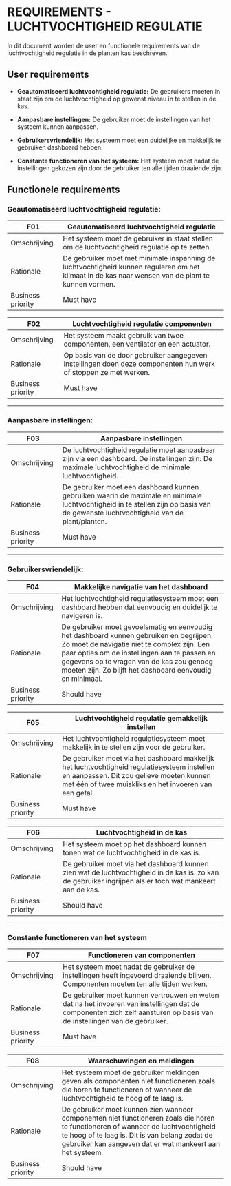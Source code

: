 # REQUIREMENTS - LUCHTVOCHTIGHEID REGULATIE

In dit document worden de user en functionele requirements van de luchtvochtigheid regulatie in de planten kas beschreven.

## User requirements
- **Geautomatiseerd luchtvochtigheid regulatie:** De gebruikers moeten in staat zijn om de luchtvochtigheid op gewenst niveau in te stellen in de kas.

- **Aanpasbare instellingen:** De gebruiker moet de instellingen van het systeem kunnen aanpassen.

- **Gebruikersvriendelijk:** Het systeem moet een duidelijke en makkelijk te gebruiken dashboard hebben.

- **Constante functioneren van het systeem:** Het systeem moet nadat de instellingen gekozen zijn door de gebruiker ten alle tijden draaiende zijn.

## Functionele requirements
### **Geautomatiseerd luchtvochtigheid regulatie:**
F01 | Geautomatiseerd luchtvochtigheid regulatie
--- | ---
Omschrijving | Het systeem moet de gebruiker in staat stellen om de luchtvochtigheid regulatie op te zetten.
Rationale | De gebruiker moet met minimale inspanning de luchtvochtigheid kunnen reguleren om het klimaat in de kas naar wensen van de plant te kunnen vormen.
Business priority | Must have

F02 | Luchtvochtigheid regulatie componenten
--- | ---
Omschrijving | Het systeem maakt gebruik van twee componenten, een ventilator en een actuator.
Rationale | Op basis van de door gebruiker aangegeven instellingen doen deze componenten hun werk of stoppen ze met werken.
Business priority | Must have

--- 

### **Aanpasbare instellingen:**
F03 | Aanpasbare instellingen
--- | ---
Omschrijving | De luchtvochtigheid regulatie moet aanpasbaar zijn via een dashboard. De instellingen zijn: De maximale luchtvochtigheid de minimale luchtvochtigheid.
Rationale | De gebruiker moet een dashboard kunnen gebruiken waarin de maximale en minimale luchtvochtigheid in te stellen zijn op basis van de gewenste luchtvochtigheid van de plant/planten.
Business priority | Must have

---

### **Gebruikersvriendelijk:**
F04 | Makkelijke navigatie van het dashboard
--- | ---
Omschrijving | Het luchtvochtigheid regulatiesysteem moet een dashboard hebben dat eenvoudig en duidelijk te navigeren is.
Rationale | De gebruiker moet gevoelsmatig en eenvoudig het dashboard kunnen gebruiken en begrijpen. Zo moet de navigatie niet te complex zijn. Een paar opties om de instellingen aan te passen en gegevens op te vragen van de kas zou genoeg moeten zijn. Zo blijft het dashboard eenvoudig en minimaal.
Business priority | Should have

F05 | Luchtvochtigheid regulatie gemakkelijk instellen
--- | ---
Omschrijving | Het luchtvochtigheid regulatiesysteem moet makkelijk in te stellen zijn voor de gebruiker.
Rationale | De gebruiker moet via het dashboard makkelijk het luchtvochtigheid regulatiesysteem instellen en aanpassen. Dit zou gelieve moeten kunnen met één of twee muiskliks en het invoeren van een getal.
Business priority | Must have

F06 | Luchtvochtigheid in de kas
--- | ---
Omschrijving | Het systeem moet op het dashboard kunnen tonen wat de luchtvochtigheid in de kas is.
Rationale | De gebruiker moet via het dashboard kunnen zien wat de luchtvochtigheid in de kas is. zo kan de gebruiker ingrijpen als er toch wat mankeert aan de kas.
Business priority | Should have

---

### **Constante functioneren van het systeem**

F07 | Functioneren van componenten
--- | ---
Omschrijving | Het systeem moet nadat de gebruiker de instellingen heeft ingevoerd draaiende blijven. Componenten moeten ten alle tijden werken.
Rationale | De gebruiker moet kunnen vertrouwen en weten dat na het invoeren van instellingen dat de componenten zich zelf aansturen op basis van de instellingen van de gebruiker.
Business priority | Must have

F08 | Waarschuwingen en meldingen
--- | ---
Omschrijving | Het systeem moet de gebruiker meldingen geven als componenten niet functioneren zoals die horen te functioneren of wanneer de luchtvochtigheid te hoog of te laag is.
Rationale | De gebruiker moet kunnen zien wanneer componenten niet functioneren zoals die horen te functioneren of wanneer de luchtvochtigheid te hoog of te laag is. Dit is van belang zodat de gebruiker kan aangeven dat er wat mankeert aan het systeem.
Business priority | Should have
